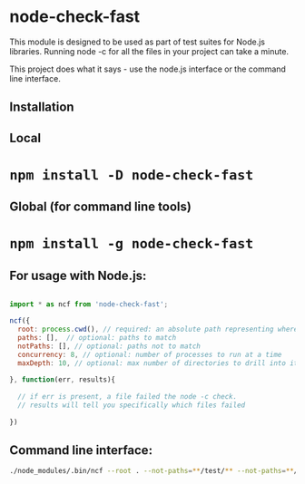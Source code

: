 

# node-check-fast

This module is designed to be used as part of test suites for Node.js libraries.
Running node -c for all the files in your project can take a minute.

This project does what it says - use the node.js interface or the command line interface.

## Installation

## Local
# ``` npm install -D node-check-fast ```

## Global (for command line tools)
# ``` npm install -g node-check-fast ```


## For usage with Node.js:

```js

import * as ncf from 'node-check-fast';

ncf({
  root: process.cwd(), // required: an absolute path representing where to start searching for .js files
  paths: [],  // optional: paths to match
  notPaths: [], // optional: paths not to match
  concurrency: 8, // optional: number of processes to run at a time
  maxDepth: 10, // optional: max number of directories to drill into it
  
}, function(err, results){
    
  // if err is present, a file failed the node -c check.
  // results will tell you specifically which files failed
  
})


```

## Command line interface:

```bash
./node_modules/.bin/ncf --root . --not-paths=**/test/** --not-paths=**/node_modules/** --verbose --concurrency=8
```



